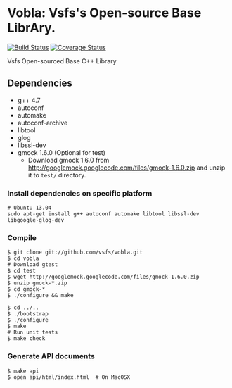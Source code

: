 Vobla: Vsfs's Open-source Base LibrAry.
=====

[![Build Status](https://travis-ci.org/vsfs/vobla.png?branch=master)](https://travis-ci.org/vsfs/vobla) [![Coverage Status](https://coveralls.io/repos/vsfs/vobla/badge.png?branch=master)](https://coveralls.io/r/vsfs/vobla)

Vsfs Open-sourced Base C++ Library

## Dependencies

 - g++ 4.7
 - autoconf
 - automake
 - autoconf-archive
 - libtool
 - glog
 - libssl-dev
 - gmock 1.6.0 (Optional for test)
   - Download gmock 1.6.0 from
     http://googlemock.googlecode.com/files/gmock-1.6.0.zip and unzip it to `test/` directory.

### Install dependencies on specific platform

~~~~~~~~~~~~~~{.sh}
# Ubuntu 13.04
sudo apt-get install g++ autoconf automake libtool libssl-dev libgoogle-glog-dev
~~~~~~~~~~~~~~

### Compile

~~~~~~~~~~~~~~{.sh}
$ git clone git://github.com/vsfs/vobla.git
$ cd vobla
# Download gtest
$ cd test
$ wget http://googlemock.googlecode.com/files/gmock-1.6.0.zip
$ unzip gmock-*.zip
$ cd gmock-*
$ ./configure && make

$ cd ../..
$ ./bootstrap
$ ./configure
$ make
# Run unit tests
$ make check
~~~~~~~~~~~~~~

### Generate API documents

~~~~~~~~~~~~{.sh}
$ make api
$ open api/html/index.html  # On MacOSX
~~~~~~~~~~~~
